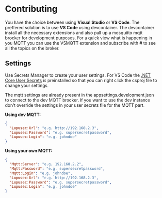 Contributing
============

You have the choice between using __Visual Studio__ or __VS Code__. The preffered solution is to use __VS Code__ using devcontainer. The devcontainer install all the necessary extensions and also pull up a mosquitto mqtt brocker for development purposes. 
For a quick view what is happening in you MQTT you can use the VSMQTT extension and subscribe with # to see all the topics on the broker.

## Settings
Use Secrets Manager to create your user settings.
For VS Code the [.NET Core User Secrets](https://marketplace.visualstudio.com/items?itemName=adrianwilczynski.user-secrets) is preinstalled so that you can right click the csproj file to change your settings.

The mqtt settings are already present in the appsettings.development.json to connect to the dev MQTT brocker. If you want to use the dev instance don't override the settings in your user secrets file for the MQTT part.

__Using dev MQTT:__

```json
{
  "Lupusec:Url": "e.g. http://192.168.2.3",
  "Lupusec:Password": "e.g. supersecretpassword",
  "Lupusec:Login": "e.g. johndoe"
}
```

__Using your own MQTT:__

```json
{
  "Mqtt:Server": "e.g. 192.168.2.2",
  "Mqtt:Password": "e.g. supersecretpassword",
  "Mqtt:Login": "e.g. johndoe",
  "Lupusec:Url": "e.g. http://192.168.2.3",
  "Lupusec:Password": "e.g. supersecretpassword",
  "Lupusec:Login": "e.g. johndoe"
}
```